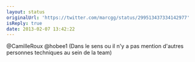 ```yaml
---
layout: status
originalUrl: 'https://twitter.com/marcgg/status/299513437334142977'
isReply: true
date: 2013-02-07 13:42:22
---
```


@CamilleRoux @hobee1 (Dans le sens ou il n'y a pas mention d'autres personnes techniques au sein de la team)
